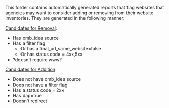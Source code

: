 This folder contains automatically generated reports that flag websites that agencies may want to consider adding or removing from their website inventories.  They are generated in the following manner:


[Candidates for Removal](https://github.com/GSA/federal-website-directory/blob/main/reports/candidates_for_removal.csv_):


- Has omb_idea source
- Has a filter flag
  - Or has a final_url_same_website=false 
  - Or has status code = 4xx,5xx
- ?doesn't require www?

[Candidates for Addition](https://github.com/GSA/federal-website-directory/blob/main/reports/candidate_for_addition.csv):


- Does not have omb_idea source
- Does not have a filter flag
- Has a status code = 2xx
- Has dap=true
- Doesn't redirect
